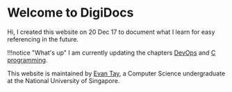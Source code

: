 # Welcome to DigiDocs

Hi, I created this website on 20 Dec 17 to document what I learn for easy referencing in the future.

!!!notice "What's up"
    I am currently updating the chapters [DevOps](DevOps/) and [C programming](C/).

This website is maintained by [Evan Tay](http://www.evantay.com), a Computer Science undergraduate at the National University of Singapore.
